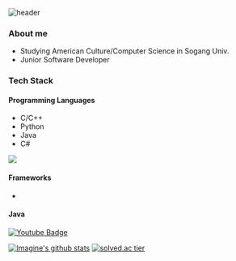 ![header](https://capsule-render.vercel.app/api?type=waving&color=gradient&height=300&section=header&text=Imagination&fontSize=90&fontAlign=60)


### About me
* Studying American Culture/Computer Science in Sogang Univ.
* Junior Software Developer

### Tech Stack
#### Programming Languages
* C/C++
* Python
* Java
* C#

<img src=https://img.shields.io/badge/-Java-yellow />

#### Frameworks
* 

#### Java

[![Youtube Badge](https://img.shields.io/badge/Youtube-ff0000?style=flat-square&logo=youtube&link=https://www.youtube.com/channel/UC9mnfNKgLvOO89HUWrrZSSQ)](https://www.youtube.com/channel/UC9mnfNKgLvOO89HUWrrZSSQ)

[![Imagine's github stats](https://github-readme-stats.vercel.app/api?username=ImagineHJ)](https://github.com/ImagineHJ/github-readme-stats)
[![solved.ac tier](http://mazassumnida.wtf/api/generate_badge?boj=hj0816hj)](https://solved.ac/hj0816hj)
